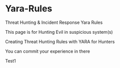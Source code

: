 # Yara-Rules
Threat Hunting &amp; Incident Response Yara Rules


This page is for Hunting Evil in suspicious system(s)



Creating Threat Hunting Rules with YARA for Hunters



You can commit your experience in there
<!-- BLOG-POST-LIST:START -->
Test1
<!-- BLOG-POST-LIST:END -->
